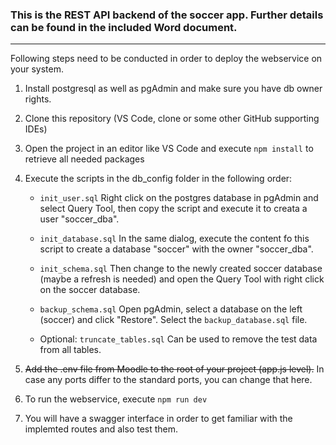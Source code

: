 ### This is the REST API backend of the soccer app. Further details can be found in the included Word document.
***

Following steps need to be conducted in order to deploy the webservice on your system.

1) Install postgresql as well as pgAdmin and make sure you have db owner rights.
2) Clone this repository (VS Code, clone or some other GitHub supporting IDEs)
3) Open the project in an editor like VS Code and execute `npm install` to retrieve all needed packages
4) Execute the scripts in the db_config folder in the following order:
   - `init_user.sql`      Right click on the postgres database in pgAdmin and select Query Tool, then copy the script and execute it to creata a user "soccer_dba".
   - `init_database.sql`   In the same dialog, execute the content fo this script to create a database "soccer" with the owner "soccer_dba".
   - `init_schema.sql`   Then change to the newly created soccer database (maybe a refresh is needed) and open the Query Tool with right click on the soccer database.
   - `backup_schema.sql` Open pgAdmin, select a database on the left (soccer) and click "Restore". Select the `backup_database.sql` file.
 
   - Optional: `truncate_tables.sql`    Can be used to remove the test data from all tables.

5) ~~Add the .env file from Moodle to the root of your project (app.js level).~~ In case any ports differ to the standard ports, you can change that here.
6) To run the webservice, execute `npm run dev`
7) You will have a swagger interface in order to get familiar with the implemted routes and also test them.
